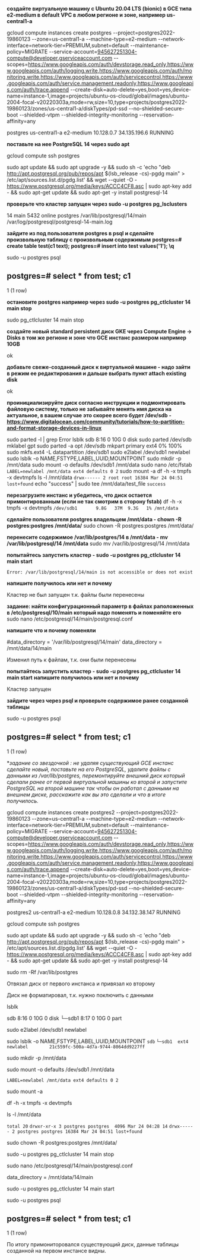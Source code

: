 **создайте виртуальную машину c Ubuntu 20.04 LTS (bionic) в GCE типа e2-medium в default VPC в любом регионе и зоне, например us-central1-a**

gcloud compute instances create postgres --project=postgres2022-19860123 --zone=us-central1-a --machine-type=e2-medium --network-interface=network-tier=PREMIUM,subnet=default --maintenance-policy=MIGRATE --service-account=945627251304-compute@developer.gserviceaccount.com --scopes=https://www.googleapis.com/auth/devstorage.read_only,https://www.googleapis.com/auth/logging.write,https://www.googleapis.com/auth/monitoring.write,https://www.googleapis.com/auth/servicecontrol,https://www.googleapis.com/auth/service.management.readonly,https://www.googleapis.com/auth/trace.append --create-disk=auto-delete=yes,boot=yes,device-name=instance-1,image=projects/ubuntu-os-cloud/global/images/ubuntu-2004-focal-v20220303a,mode=rw,size=10,type=projects/postgres2022-19860123/zones/us-central1-a/diskTypes/pd-ssd --no-shielded-secure-boot --shielded-vtpm --shielded-integrity-monitoring --reservation-affinity=any

postgres  us-central1-a  e2-medium                  10.128.0.7   34.135.196.6  RUNNING

**поставьте на нее PostgreSQL 14 через sudo apt**

gcloud compute ssh postgres

sudo apt update && sudo apt upgrade -y && sudo sh -c 'echo "deb http://apt.postgresql.org/pub/repos/apt $(lsb_release -cs)-pgdg main" > /etc/apt/sources.list.d/pgdg.list' && wget --quiet -O - https://www.postgresql.org/media/keys/ACCC4CF8.asc | sudo apt-key add - && sudo apt-get update && sudo apt-get -y install postgresql-14

**проверьте что кластер запущен через sudo -u postgres pg_lsclusters**

14  main    5432 online postgres /var/lib/postgresql/14/main /var/log/postgresql/postgresql-14-main.log

**зайдите из под пользователя postgres в psql и сделайте произвольную таблицу с произвольным содержимым**
**postgres=# create table test(c1 text); postgres=# insert into test values('1'); \q**

sudo -u postgres psql

postgres=# select * from test;
 c1
----
 1
(1 row)


**остановите postgres например через sudo -u postgres pg_ctlcluster 14 main stop**

sudo pg_ctlcluster 14 main stop

**создайте новый standard persistent диск GKE через Compute Engine -> Disks в том же регионе и зоне что GCE инстанс размером например 10GB**

ok

**добавьте свеже-созданный диск к виртуальной машине - надо зайти в режим ее редактирования и дальше выбрать пункт attach existing disk**

ok

**проинициализируйте диск согласно инструкции и подмонтировать файловую систему, только не забывайте менять имя диска на актуальное, в вашем случае это скорее всего будет /dev/sdb - https://www.digitalocean.com/community/tutorials/how-to-partition-and-format-storage-devices-in-linux**

sudo parted -l | grep Error
lsblk
sdb       8:16   0    10G  0 disk
sudo parted /dev/sdb mklabel gpt
sudo parted -a opt /dev/sdb mkpart primary ext4 0% 100%
sudo mkfs.ext4 -L datapartition /dev/sdb1
sudo e2label /dev/sdb1 newlabel
sudo lsblk -o NAME,FSTYPE,LABEL,UUID,MOUNTPOINT
sudo mkdir -p /mnt/data
sudo mount -o defaults /dev/sdb1 /mnt/data
sudo nano /etc/fstab
`LABEL=newlabel /mnt/data ext4 defaults 0 2`
sudo mount -a
df -h -x tmpfs -x devtmpfs
ls -l /mnt/data
`drwx------ 2 root root 16384 Mar 24 04:51 lost+found`
echo "success" | sudo tee /mnt/data/test_file
`success`

**перезагрузите инстанс и убедитесь, что диск остается примонтированным (если не так смотрим в сторону fstab)**
df -h -x tmpfs -x devtmpfs
`/dev/sdb1       9.8G   37M  9.3G   1% /mnt/data`

**сделайте пользователя postgres владельцем /mnt/data - chown -R postgres:postgres /mnt/data/**
sudo chown -R postgres:postgres /mnt/data/

**перенесите содержимое /var/lib/postgres/14 в /mnt/data - mv /var/lib/postgresql/14 /mnt/data**
sudo mv /var/lib/postgresql/14 /mnt/data

**попытайтесь запустить кластер - sudo -u postgres pg_ctlcluster 14 main start**

`Error: /var/lib/postgresql/14/main is not accessible or does not exist`

**напишите получилось или нет и почему**

Кластер не был запущен т.к. файлы были перенесены

**задание: найти конфигурационный параметр в файлах раположенных в /etc/postgresql/10/main который надо поменять и поменяйте его**
sudo nano /etc/postgresql/14/main/postgresql.conf

**напишите что и почему поменяли**

#data_directory = '/var/lib/postgresql/14/main'
data_directory = /mnt/data/14/main

Изменил путь к файлам, т.к. они были перенесены

**попытайтесь запустить кластер - sudo -u postgres pg_ctlcluster 14 main start**
**напишите получилось или нет и почему**

Кластер запущен

**зайдите через через psql и проверьте содержимое ранее созданной таблицы**

sudo -u postgres psql

postgres=# select * from test;
 c1
----
 1
(1 row)

**задание со звездочкой *: не удаляя существующий GCE инстанс сделайте новый, поставьте на его PostgreSQL, удалите файлы с данными из /var/lib/postgres, перемонтируйте внешний диск который сделали ранее от первой виртуальной машины ко второй и запустите PostgreSQL на второй машине так чтобы он работал с данными на внешнем диске, расскажите как вы это сделали и что в итоге получилось.**

gcloud compute instances create postgres2 --project=postgres2022-19860123 --zone=us-central1-a --machine-type=e2-medium --network-interface=network-tier=PREMIUM,subnet=default --maintenance-policy=MIGRATE --service-account=945627251304-compute@developer.gserviceaccount.com --scopes=https://www.googleapis.com/auth/devstorage.read_only,https://www.googleapis.com/auth/logging.write,https://www.googleapis.com/auth/monitoring.write,https://www.googleapis.com/auth/servicecontrol,https://www.googleapis.com/auth/service.management.readonly,https://www.googleapis.com/auth/trace.append --create-disk=auto-delete=yes,boot=yes,device-name=instance-1,image=projects/ubuntu-os-cloud/global/images/ubuntu-2004-focal-v20220303a,mode=rw,size=10,type=projects/postgres2022-19860123/zones/us-central1-a/diskTypes/pd-ssd --no-shielded-secure-boot --shielded-vtpm --shielded-integrity-monitoring --reservation-affinity=any

postgres2  us-central1-a  e2-medium                  10.128.0.8   34.132.38.147  RUNNING

gcloud compute ssh postgres

sudo apt update && sudo apt upgrade -y && sudo sh -c 'echo "deb http://apt.postgresql.org/pub/repos/apt $(lsb_release -cs)-pgdg main" > /etc/apt/sources.list.d/pgdg.list' && wget --quiet -O - https://www.postgresql.org/media/keys/ACCC4CF8.asc | sudo apt-key add - && sudo apt-get update && sudo apt-get -y install postgresql-14

sudo rm -Rf /var/lib/postgres

Отвязал диск от первого инстанса и привязал ко второму

Диск не форматировал, т.к. нужно поключить с данными

lsblk

sdb       8:16   0    10G  0 disk
└─sdb1    8:17   0    10G  0 part

sudo e2label /dev/sdb1 newlabel

sudo lsblk -o NAME,FSTYPE,LABEL,UUID,MOUNTPOINT
`sdb`
`└─sdb1  ext4     newlabel        21c559fc-500a-4d7a-9744-8064dd9227ff`

sudo mkdir -p /mnt/data

sudo mount -o defaults /dev/sdb1 /mnt/data

`LABEL=newlabel /mnt/data ext4 defaults 0 2`

sudo mount -a

df -h -x tmpfs -x devtmpfs

ls -l /mnt/data

`total 20`
`drwxr-xr-x 3 postgres postgres  4096 Mar 24 04:28 14`
`drwx------ 2 postgres postgres 16384 Mar 24 04:51 lost+found`

sudo chown -R postgres:postgres /mnt/data/

sudo -u postgres pg_ctlcluster 14 main stop

sudo nano /etc/postgresql/14/main/postgresql.conf

data_directory = /mnt/data/14/main

sudo -u postgres pg_ctlcluster 14 main start

sudo -u postgres psql

postgres=# select * from test;
 c1
----
 1
(1 row)

По итогу примониторовался существующий диск, данные таблицы созданной на первом инстансе видны.